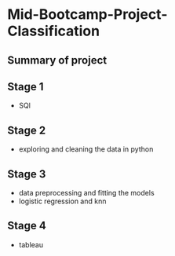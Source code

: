 # Mid-Bootcamp-Project-Classification

## Summary of project


## Stage 1

- SQl

## Stage 2

- exploring and cleaning the data in python

## Stage 3

- data preprocessing and fitting the models
- logistic regression and knn

## Stage 4

- tableau